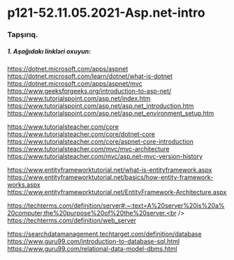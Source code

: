 # p121-52.11.05.2021-Asp.net-intro


### Tapşırıq.


##### 1. Aşağıdakı linkləri oxuyun:
https://dotnet.microsoft.com/apps/aspnet<br />
https://dotnet.microsoft.com/learn/dotnet/what-is-dotnet<br />
https://dotnet.microsoft.com/apps/aspnet/mvc<br />
https://www.geeksforgeeks.org/introduction-to-asp-net/<br />
https://www.tutorialspoint.com/asp.net/index.htm<br />
https://www.tutorialspoint.com/asp.net/asp.net_introduction.htm<br />
https://www.tutorialspoint.com/asp.net/asp.net_environment_setup.htm<br />

https://www.tutorialsteacher.com/core<br />
https://www.tutorialsteacher.com/core/dotnet-core<br />
https://www.tutorialsteacher.com/core/aspnet-core-introduction<br />
https://www.tutorialsteacher.com/mvc/mvc-architecture<br />
https://www.tutorialsteacher.com/mvc/asp.net-mvc-version-history<br />

https://www.entityframeworktutorial.net/what-is-entityframework.aspx<br />
https://www.entityframeworktutorial.net/basics/how-entity-framework-works.aspx<br />
https://www.entityframeworktutorial.net/EntityFramework-Architecture.aspx<br />

https://techterms.com/definition/server#:~:text=A%20server%20is%20a%20computer,the%20purpose%20of%20the%20server.<br />
https://techterms.com/definition/web_server<br />

https://searchdatamanagement.techtarget.com/definition/database<br />
https://www.guru99.com/introduction-to-database-sql.html<br />
https://www.guru99.com/relational-data-model-dbms.html<br />
